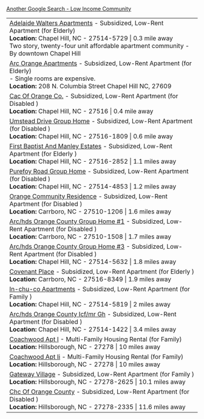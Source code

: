 

[Another Google Search - Low Income Community](https://www.google.com/search?tbs=lf:1,lf_ui:2&tbm=lcl&sxsrf=ALeKk024Ajn-m6YsgmcB6LeR4VyiA2VzJQ:1613676721346&q=chapel+hill+low+income+senior+retirement+community&rflfq=1&num=10&sa=X&ved=2ahUKEwjy4IeelvTuAhUJ1lkKHfn2BNgQjGp6BAgPEHU&biw=1336&bih=750#rlfi=hd:;si:;mv:[[35.97630595688804,-78.95221520551756],[35.89221541959917,-79.10945702680662],null,[35.93427186960115,-79.03083611616209],13])

<table width="100%" class="widgetlisting"><tbody>

<tr><td valign="top" class="tablecolumn"><a href="https://www.adelaidewaltersapartments.com/">Adelaide Walters Apartments</a>
- Subsidized, Low-Rent Apartment (for Elderly)<br><strong>Location:</strong> Chapel Hill, NC - 27514-5729 | 0.3 mile away<br>
Two story, twenty-four unit affordable apartment community - By downtown Chapel Hill
</td></tr>

<tr><td valign="top" class="tablecolumn"><a href="https://housingapartments.org/rental_detail/43738">Arc Orange Apartments</a>
- Subsidized, Low-Rent Apartment (for Elderly)<br>
- Single rooms are expensive.<br>
<strong>Location:</strong> 208 N. Columbia Street
Chapel Hill NC, 27609<br></td></tr>




<tr><td valign="top" class="tablecolumn"><a href="/rental_detail/25196">Cac Of Orange Co.</a>
- Subsidized, Low-Rent Apartment (for Disabled )<br><strong>Location:</strong> Chapel Hill, NC - 27516 | 0.4 mile away<br>

</td></tr>

<tr><td valign="top" class="tablecolumn"><a href="/rental_detail/25187">Umstead Drive Group Home</a>
- Subsidized, Low-Rent Apartment (for Disabled )<br><strong>Location:</strong> Chapel Hill, NC - 27516-1809 | 0.6 mile away<br></td></tr><tr><td valign="top" class="tablecolumn"><a href="/rental_detail/25100">First Baptist And Manley Estates</a>
- Subsidized, Low-Rent Apartment (for Elderly )<br><strong>Location:</strong> Chapel Hill, NC - 27516-2852 | 1.1 miles away<br></td></tr><tr><td valign="top" class="tablecolumn"><a href="/rental_detail/25195">Purefoy Road Group Home</a>
- Subsidized, Low-Rent Apartment (for Disabled )<br><strong>Location:</strong> Chapel Hill, NC - 27514-4853 | 1.2 miles away<br></td></tr><tr><td valign="top" class="tablecolumn"><a href="/rental_detail/25194">Orange Community Residence</a>
- Subsidized, Low-Rent Apartment (for Disabled )<br><strong>Location:</strong> Carrboro, NC - 27510-1206 | 1.6 miles away<br></td></tr><tr><td valign="top" class="tablecolumn"><a href="/rental_detail/25186">Arc/hds Orange County Group Home #1</a>
- Subsidized, Low-Rent Apartment (for Disabled )<br><strong>Location:</strong> Carrboro, NC - 27510-1508 | 1.7 miles away<br></td></tr><tr><td valign="top" class="tablecolumn"><a href="/rental_detail/25188">Arc/hds Orange County Group Home #3</a>
- Subsidized, Low-Rent Apartment (for Disabled )<br><strong>Location:</strong> Chapel Hill, NC - 27514-5632 | 1.8 miles away<br></td></tr><tr><td valign="top" class="tablecolumn"><a href="/rental_detail/25174">Covenant Place</a>
- Subsidized, Low-Rent Apartment (for Elderly )<br><strong>Location:</strong> Carrboro, NC - 27516-8349 | 1.9 miles away<br></td></tr><tr><td valign="top" class="tablecolumn"><a href="/rental_detail/25184">In-chu-co Apartments</a>
- Subsidized, Low-Rent Apartment (for Family )<br><strong>Location:</strong> Chapel Hill, NC - 27514-5819 | 2 miles away<br></td></tr><tr><td valign="top" class="tablecolumn"><a href="/rental_detail/25185">Arc/hds Orange County Icf/mr Gh</a>
- Subsidized, Low-Rent Apartment (for Disabled )<br><strong>Location:</strong> Chapel Hill, NC - 27514-1422 | 3.4 miles away<br></td></tr><tr><td valign="top" class="tablecolumn"><a href="/rental_detail/36927">Coachwood Apt I</a>
- Multi-Family Housing Rental (for Family)<br><strong>Location:</strong> Hillsborough, NC - 27278 | 10 miles away<br></td></tr><tr><td valign="top" class="tablecolumn"><a href="/rental_detail/36928">Coachwood Apt Ii</a>
- Multi-Family Housing Rental (for Family)<br><strong>Location:</strong> Hillsborough, NC - 27278 | 10 miles away<br></td></tr><tr><td valign="top" class="tablecolumn"><a href="/rental_detail/25144">Gateway Village</a>
- Subsidized, Low-Rent Apartment (for Family )<br><strong>Location:</strong> Hillsborough, NC - 27278-2625 | 10.1 miles away<br></td></tr><tr><td valign="top" class="tablecolumn"><a href="/rental_detail/24382">Chc Of Orange County</a>
- Subsidized, Low-Rent Apartment (for Disabled )<br><strong>Location:</strong> Hillsborough, NC - 27278-2335 | 11.6 miles away<br></td></tr></tbody></table>